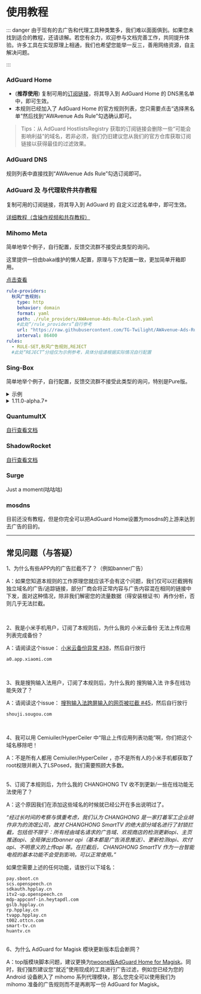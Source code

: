 # 使用教程

::: danger 由于现有的去广告和代理工具种类繁多，我们难以面面俱到。如果您未找到适合的教程，还请谅解。若您有余力，欢迎参与文档完善工作，共同提升体验。许多工具在实现原理上相通，我们也希望您能举一反三，善用网络资源，自主解决问题。

:::

### AdGuard Home

- (**推荐使用**) 复制可用的[订阅链接](./Sub.md)，将其导入到 AdGuard Home 的 DNS黑名单 中，即可生效。
- 本规则已经加入了 AdGuard Home 的官方规则列表，您只需要点击“选择黑名单”然后找到“AWAvenue Ads Rule”勾选确认即可。
> Tips：从 AdGuard HostlistsRegistry 获取的订阅链接会删除一些“可能会影响利益”的域名，若非必须，我们仍旧建议您从我们的官方仓库获取订阅链接以获得最佳的过滤效果。

### AdGuard DNS

规则列表中直接找到“AWAvenue Ads Rule”勾选订阅即可。

### AdGuard 及 与代理软件共存教程

复制可用的订阅链接，将其导入到 AdGuard 的 自定义过滤名单中，即可生效。

[详细教程（含操作视频和共存教程）](./AdGuard.md)

### Mihomo Meta

简单地举个例子，自行配置，反馈交流群不接受此类型的询问。

这里提供一份由baka维护的懒人配置，原理与下方配置一致，更加简单开箱即用。

[点击查看](https://gist.github.com/liuran001/5ca84f7def53c70b554d3f765ff86a33)

```yaml
rule-providers:  
  秋风广告规则:
    type: http
    behavior: domain
    format: yaml
    path: ./rule_providers/AWAvenue-Ads-Rule-Clash.yaml
    #此处“/rule_providers”自行参考
    url: "https://raw.githubusercontent.com/TG-Twilight/AWAvenue-Ads-Rule/main//Filters/AWAvenue-Ads-Rule-Clash.yaml"
    interval: 86400
rules:
  - RULE-SET,秋风广告规则,REJECT
  #此处“REJECT”分组仅为示例参考，具体分组请根据实际情况自行配置
```
### Sing-Box

简单地举个例子，自行配置，反馈交流群不接受此类型的询问，特别是Pure版。

<details>
  <summary>示例</summary>

```json
{
  "dns": {
    "servers": [
      {
        "tag": "dns_block",
        "address": "rcode://success"
      }
    ],
    "rules": [
      {
        "rule_set": "AWAvenue-Ads-Rule",
        "server": "dns_block"
      }
    ]
  },
  "route": {
    "rule_set": [
      {
        "type": "remote",
        "tag": "AWAvenue-Ads-Rule",
        "format": "binary",
        "url": "https://raw.githubusercontent.com/TG-Twilight/AWAvenue-Ads-Rule/main//Filters/AWAvenue-Ads-Rule-Singbox.srs"
      }
    ]
  }
}
```
</details>

<details>
  <summary>1.11.0-alpha.7+</summary>

```json
{
  "dns": {
    "rules": [
      {
        "rule_set": "geosite-dnsblock",
        "action": "reject"
      }
    ]
  },
  "route": {
    "rule_set": [
      {
        "type": "remote",
        "tag": "geosite-dnsblock",
        "format": "binary",
        "url": "https://raw.githubusercontent.com/TG-Twilight/AWAvenue-Ads-Rule/main//Filters/AWAvenue-Ads-Rule-Singbox.srs"
      }
    ]
  }
}
```
</details>

### QuantumultX

[自行查看文档](./QuantumultX.md)

### ShadowRocket

[自行查看文档](./ShadowRocket.md)

### Surge

Just a moment(咕咕咕)

### mosdns

目前还没有教程，但是你完全可以把AdGuard Home设置为mosdns的上游来达到去广告的目的。

---

## 常见问题（与答疑）

1、为什么有些APP内的广告拦截不了？（例如banner广告）

A：如果您知道本规则的工作原理您就应该不会有这个问题，我们仅可以拦截拥有独立域名的广告/追踪链接，部分厂商会将正常内容与广告内容混在相同的链接中下发，面对这种情况，除非我们解密您的流量数据（得安装根证书）再作分析，否则几乎无法拦截。

<br />

2、我是小米手机用户，订阅了本规则后，为什么我的 小米云备份 无法上传应用列表完成备份？

A：请阅读这个issue：
[小米云备份异常 #38](https://github.com/TG-Twilight/AWAvenue-Ads-Rule/issues/38)，然后自行放行

```DOMAIN
a0.app.xiaomi.com
```

<br />

3、我是搜狗输入法用户，订阅了本规则后，为什么我的 搜狗输入法 许多在线功能失效了？

A：请阅读这个issue：
[搜狗输入法跨屏输入的网页被拦截 #45](https://github.com/TG-Twilight/AWAvenue-Ads-Rule/issues/45)，然后自行放行

```DOMAIN
shouji.sougou.com
```

<br />

4、我可以用 Cemiuiler/HyperCeiler 中“阻止上传应用列表功能”啊，你们把这个域名移除吧！

A：不是所有人都用 Cemiuiler/HyperCeiler ，亦不是所有人的小米手机都获取了root权限并刷入了LSPosed，我们需要照顾大多数。

<br />
5、订阅了本规则后，为什么我的 CHANGHONG TV 收不到更新/一些在线功能无法使用了？

A：这个原因我们在添加这些域名的时候就已经公开在多出说明过了。

*“经过长时间的考察与慎重考虑，我们认为 CHANGHONG 是一家打着军工企业胡作非为的流氓公司，故对 CHANGHONG SmartTV 的绝大部分域名进行了封锁拦截，包括但不限于：所有经由域名请求的广告域、欢视商店的检测更新api、主页推送api、全局弹出式banner api（基本都是广告消息推送）、更新检测api、欢付api、不明意义的上传api 等。在拦截后， CHANGHONG SmartTV 作为一台智能电视的基本功能不会受到影响，可以正常使用。”*

如果您需要上述的任何功能，请放行以下域名：

```DOMAIN
pay.sboot.cn
scs.openspeech.cn
sdkauth.hpplay.cn
itv2-up.openspeech.cn
mdp-appconf-in.heytapdl.com
gslb.hpplay.cn
rp.hpplay.cn
tvapp.hpplay.cn
t002.ottcn.com
smart-tv.cn
huantv.cn
```

<br />
6、为什么 AdGuard for Magisk 模块更新版本后会断网？

A：top版模块脚本问题，建议更换为[twoone版AdGuard Home for Magisk](https://github.com/twoone-3/AdGuardHomeForMagisk)。同时，我们强烈建议您“就近”使用现成的工具进行广告过滤，例如您已经为您的 Android 设备刷入了 mihomo 系列代理模块，那么您完全可以使用我们为 mihomo 准备的广告规则而不是再刷写一份 AdGuard for Magisk。
